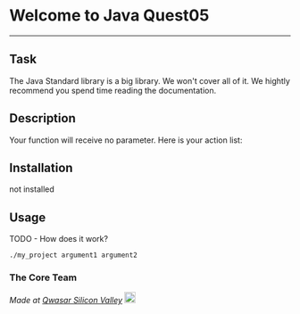 # Welcome to Java Quest05
***

## Task
The Java Standard library is a big library. We won't cover all of it. We hightly recommend you spend time reading the documentation.

## Description
Your function will receive no parameter. Here is your action list:

## Installation
not installed

## Usage
TODO - How does it work?
```
./my_project argument1 argument2
```

### The Core Team


<span><i>Made at <a href='https://qwasar.io'>Qwasar Silicon Valley</a></i></span>
<span><img alt='Qwasar Silicon Valley Logo' src='https://storage.googleapis.com/qwasar-public/qwasar-logo_50x50.png' width='20px'></span>
